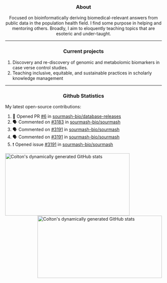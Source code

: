 <!--
Inspiration derived from:
1. https://zzetao.github.io/awesome-github-profile/
2. https://github.com/spcanelon
3. https://github.com/tallguyjenks

Tools used:
1. https://github.com/anuraghazra/github-readme-stats
2. https://github.com/jamesgeorge007/github-activity-readme
3. https://github.com/topics/profile-readme
-->

<h3 align="center">About</h3>

<p align="center">
Focused on bioinformatically deriving biomedical-relevant answers from public data in the population health field. 
I find some purpose in helping and mentoring others. Broadly, I aim to eloquently teaching topics that are esoteric and under-taught.
</p>

---

<h3 align="center">Current projects</h3>

1. Discovery and re-discovery of genomic and metabolomic biomarkers in case verse control studies.
2. Teaching inclusive, equitable, and sustainable practices in scholarly knowledge management

---

<h3 align="center">Github Statistics</h3>

My latest open-source contributions:

<!--START_SECTION:activity-->
1. 💪 Opened PR [#6](https://github.com/sourmash-bio/database-releases/pull/6) in [sourmash-bio/database-releases](https://github.com/sourmash-bio/database-releases)
2. 🗣 Commented on [#3183](https://github.com/sourmash-bio/sourmash/issues/3183#issuecomment-2156098326) in [sourmash-bio/sourmash](https://github.com/sourmash-bio/sourmash)
3. 🗣 Commented on [#3191](https://github.com/sourmash-bio/sourmash/issues/3191#issuecomment-2156096453) in [sourmash-bio/sourmash](https://github.com/sourmash-bio/sourmash)
4. 🗣 Commented on [#3191](https://github.com/sourmash-bio/sourmash/issues/3191#issuecomment-2153157109) in [sourmash-bio/sourmash](https://github.com/sourmash-bio/sourmash)
5. ❗ Opened issue [#3191](https://github.com/sourmash-bio/sourmash/issues/3191) in [sourmash-bio/sourmash](https://github.com/sourmash-bio/sourmash)
<!--END_SECTION:activity-->

<a href="https://github.com/ccbaumler">
  <img height="200" width=400 align="left" alt="Colton's dynamically generated GitHub stats" src="https://github-readme-stats.vercel.app/api?username=ccbaumler&show_icons=true&title_color=434d58&icon_color=fa8072&ring_color=ba55d3"/>
</a>
<a href="https://github.com/ccbaumler">
  <img height="200" width=400 align="right" alt="Colton's dynamically generated GitHub stats" src="https://github-readme-stats.vercel.app/api/top-langs/?username=ccbaumler&layout=compact&langs_count=6&card_width=320&title_color=434d58&hide=Standard%20ML,%20TeX,%20Jupyter%20Notebook" />
</a>

